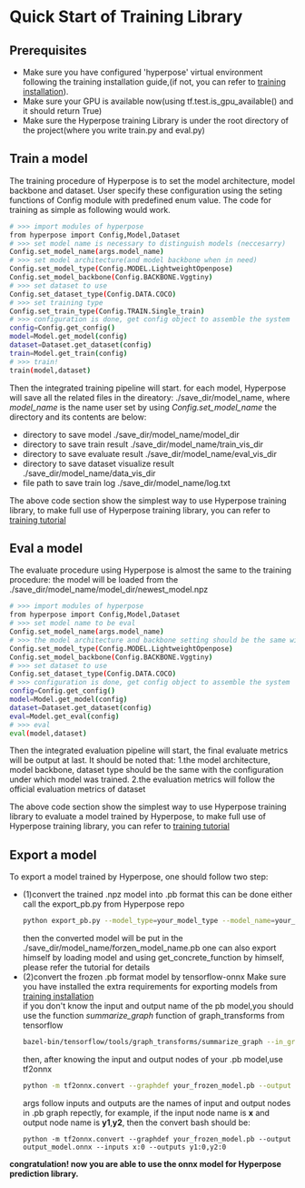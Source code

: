 # Quick Start of Training Library

## Prerequisites
* Make sure you have configured 'hyperpose' virtual environment following the training installation guide,(if not, you can refer to [training installation](../install/training.md)).
* Make sure your GPU is available now(using tf.test.is_gpu_available() and it should return True)
* Make sure the Hyperpose training Library is under the root directory of the project(where you write train.py and eval.py)

## Train a model
The training procedure of Hyperpose is to set the model architecture, model backbone and dataset.
User specify these configuration using the seting functions of Config module with predefined enum value.
The code for training as simple as following would work.
```bash
# >>> import modules of hyperpose
from hyperpose import Config,Model,Dataset
# >>> set model name is necessary to distinguish models (neccesarry)
Config.set_model_name(args.model_name)
# >>> set model architecture(and model backbone when in need)
Config.set_model_type(Config.MODEL.LightweightOpenpose)
Config.set_model_backbone(Config.BACKBONE.Vggtiny)
# >>> set dataset to use
Config.set_dataset_type(Config.DATA.COCO)
# >>> set training type 
Config.set_train_type(Config.TRAIN.Single_train)
# >>> configuration is done, get config object to assemble the system
config=Config.get_config()
model=Model.get_model(config)
dataset=Dataset.get_dataset(config)
train=Model.get_train(config)
# >>> train!
train(model,dataset)
```
Then the integrated training pipeline will start.
for each model, Hyperpose will save all the related files in the direatory:
./save_dir/model_name, where *model_name* is the name user set by using *Config.set_model_name*
the directory and its contents are below:  
* directory to save model                      ./save_dir/model_name/model_dir  
* directory to save train result               ./save_dir/model_name/train_vis_dir  
* directory to save evaluate result            ./save_dir/model_name/eval_vis_dir  
* directory to save dataset visualize result   ./save_dir/model_name/data_vis_dir  
* file path to save train log                  ./save_dir/model_name/log.txt  

The above code section show the simplest way to use Hyperpose training library, to make full use of Hyperpose training library,
you can refer to [training tutorial](../tutorial/training.md)

## Eval a model
The evaluate procedure using Hyperpose is almost the same to the training procedure:
the model will be loaded from the ./save_dir/model_name/model_dir/newest_model.npz
```bash
# >>> import modules of hyperpose
from hyperpose import Config,Model,Dataset
# >>> set model name to be eval
Config.set_model_name(args.model_name)
# >>> the model architecture and backbone setting should be the same with the training configuration of the model to be evaluated.
Config.set_model_type(Config.MODEL.LightweightOpenpose)
Config.set_model_backbone(Config.BACKBONE.Vggtiny)
# >>> set dataset to use
Config.set_dataset_type(Config.DATA.COCO)
# >>> configuration is done, get config object to assemble the system
config=Config.get_config()
model=Model.get_model(config)
dataset=Dataset.get_dataset(config)
eval=Model.get_eval(config)
# >>> eval
eval(model,dataset)
```
Then the integrated evaluation pipeline will start, the final evaluate metrics will be output at last.
It should be noted that:
1.the model architecture, model backbone, dataset type should be the same with the configuration under which model was trained.
2.the evaluation metrics will follow the official evaluation metrics of dataset

The above code section show the simplest way to use Hyperpose training library to evaluate a model trained by Hyperpose, to make full use of Hyperpose training library, you can refer to [training tutorial](../tutorial/training.md)

## Export a model
To export a model trained by Hyperpose, one should follow two step:
* (1)convert the trained .npz model into .pb format
    this can be done either call the export_pb.py from Hyperpose repo
    ```bash
    python export_pb.py --model_type=your_model_type --model_name=your_model_name
    ```
    then the converted model will be put in the ./save_dir/model_name/forzen_model_name.pb
    one can also export himself by loading model and using get_concrete_function by himself, please refer the tutorial for details
* (2)convert the frozen .pb format model by tensorflow-onnx
    Make sure you have installed the extra requirements for exporting models from [training installation](../install/training.md)<br>
    if you don't know the input and output name of the pb model,you should use the function *summarize_graph* function 
    of graph_transforms from tensorflow
    ```bash
    bazel-bin/tensorflow/tools/graph_transforms/summarize_graph --in_graph=your_frozen_model.pb
    ```
    then, after knowing the input and output nodes of your .pb model,use tf2onnx
    ```bash
    python -m tf2onnx.convert --graphdef your_frozen_model.pb --output output_model.onnx --inputs input0:0,input1:0... --outputs output0:0,output1:0,output2:0...
    ```
    args follow inputs and outputs are the names of input and output nodes in .pb graph repectly, for example, if the input node name is **x** and output node name is **y1**,**y2**, then the convert bash should be:
    ```
    python -m tf2onnx.convert --graphdef your_frozen_model.pb --output output_model.onnx --inputs x:0 --outputs y1:0,y2:0
    ```

**congratulation! now you are able to use the onnx model for Hyperpose prediction library.**

